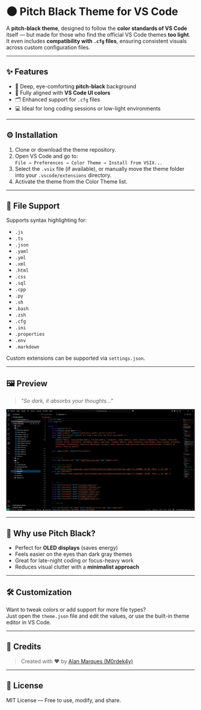 # 🌑 Pitch Black Theme for VS Code

A **pitch-black theme**, designed to follow the **color standards of VS Code** itself — but made for those who find the official VS Code themes **too light**.  
It even includes **compatibility with `.cfg` files**, ensuring consistent visuals across custom configuration files.

---

## ✨ Features

- 🎨 Deep, eye-comforting **pitch-black** background
- 🧩 Fully aligned with **VS Code UI colors**
- 🗂️ Enhanced support for `.cfg` files
- 💻 Ideal for long coding sessions or low-light environments

---

## ⚙️ Installation

1. Clone or download the theme repository.
2. Open VS Code and go to:  
   `File → Preferences → Color Theme → Install from VSIX...`
3. Select the `.vsix` file (if available), or manually move the theme folder into your `.vscode/extensions` directory.
4. Activate the theme from the Color Theme list.

---

## 📂 File Support

Supports syntax highlighting for:

- `.js`
- `.ts`
- `.json`
- `.yaml`
- `.yml`
- `.xml`
- `.html`
- `.css`
- `.sql`
- `.cpp`
- `.py`
- `.sh`
- `.bash`
- `.zsh`
- `.cfg`
- `.ini`
- `.properties`
- `.env`
- `.markdown`


Custom extensions can be supported via `settings.json`.

---

## 🖼️ Preview

> _"So dark, it absorbs your thoughts..."_

![Preview](screenshots/preview.png)

---

## 📌 Why use Pitch Black?

- Perfect for **OLED displays** (saves energy)
- Feels easier on the eyes than dark gray themes
- Great for late-night coding or focus-heavy work
- Reduces visual clutter with a **minimalist approach**

---

## 🛠️ Customization

Want to tweak colors or add support for more file types?  
Just open the `theme.json` file and edit the values, or use the built-in theme editor in VS Code.

---

## 🙌 Credits

> Created with ❤️ by [Alan Marques (M0rdek4y)](https://github.com/M0rdek4y)

---

## 🧠 License

MIT License — Free to use, modify, and share.